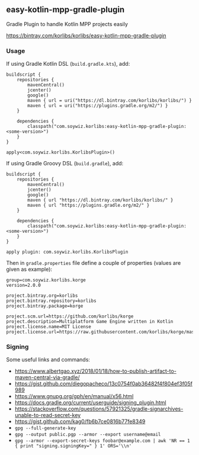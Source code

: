 ## easy-kotlin-mpp-gradle-plugin

Gradle Plugin to handle Kotlin MPP projects easily

<https://bintray.com/korlibs/korlibs/easy-kotlin-mpp-gradle-plugin>

### Usage

If using Gradle Kotlin DSL (`build.gradle.kts`), add:

```
buildscript {
    repositories {
        mavenCentral()
        jcenter()
        google()
        maven { url = uri("https://dl.bintray.com/korlibs/korlibs/") }
        maven { url = uri("https://plugins.gradle.org/m2/") }
    }

    dependencies {
        classpath("com.soywiz.korlibs:easy-kotlin-mpp-gradle-plugin:<some-version>")
    }
}

apply<com.soywiz.korlibs.KorlibsPlugin>()
```

If using Gradle Groovy DSL (`build.gradle`), add:

```
buildscript {
    repositories {
        mavenCentral()
        jcenter()
        google()
        maven { url "https://dl.bintray.com/korlibs/korlibs/" }
        maven { url "https://plugins.gradle.org/m2/" }
    }

    dependencies {
        classpath("com.soywiz.korlibs:easy-kotlin-mpp-gradle-plugin:<some-version>")
    }
}

apply plugin: com.soywiz.korlibs.KorlibsPlugin
```

Then in `gradle.properties` file define a couple of properties (values are given as example):

```
group=com.soywiz.korlibs.korge
version=2.0.0

project.bintray.org=korlibs
project.bintray.repository=korlibs
project.bintray.package=korge

project.scm.url=https://github.com/korlibs/korge
project.description=Multiplatform Game Engine written in Kotlin
project.license.name=MIT License
project.license.url=https://raw.githubusercontent.com/korlibs/korge/master/LICENSE
```

### Signing

Some useful links and commands: 

* <https://www.albertgao.xyz/2018/01/18/how-to-publish-artifact-to-maven-central-via-gradle/>
* <https://gist.github.com/diegopacheco/13c0754f0ab36482f4f804ef3f05f989>
* <https://www.gnupg.org/gph/en/manual/x56.html>
* <https://docs.gradle.org/current/userguide/signing_plugin.html>
* <https://stackoverflow.com/questions/57921325/gradle-signarchives-unable-to-read-secret-key>
* <https://gist.github.com/kag0/fb6b7ce0816b77fe8349>
* `gpg --full-generate-key`
* `gpg --output public.pgp --armor --export username@email`
* `gpg --armor --export-secret-keys foobar@example.com | awk 'NR == 1 { print "signing.signingKey=" } 1' ORS='\\n'`
